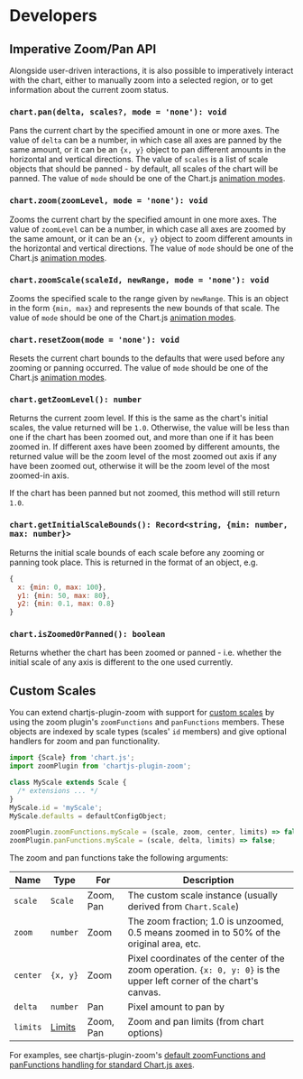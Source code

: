 # Developers

## Imperative Zoom/Pan API

Alongside user-driven interactions, it is also possible to imperatively interact with the chart, either to manually zoom into a selected region, or to get information about the current zoom status.

### `chart.pan(delta, scales?, mode = 'none'): void`

Pans the current chart by the specified amount in one or more axes.  The value of `delta` can be a number, in which case all axes are panned by the same amount, or it can be an `{x, y}` object to pan different amounts in the horizontal and vertical directions.  The value of `scales` is a list of scale objects that should be panned - by default, all scales of the chart will be panned.  The value of `mode` should be one of the Chart.js [animation modes](https://www.chartjs.org/docs/latest/configuration/animations.html#default-transitions).

### `chart.zoom(zoomLevel, mode = 'none'): void`

Zooms the current chart by the specified amount in one more axes.  The value of `zoomLevel` can be a number, in which case all axes are zoomed by the same amount, or it can be an `{x, y}` object to zoom different amounts in the horizontal and vertical directions.  The value of `mode` should be one of the Chart.js [animation modes](https://www.chartjs.org/docs/latest/configuration/animations.html#default-transitions).

### `chart.zoomScale(scaleId, newRange, mode = 'none'): void`

Zooms the specified scale to the range given by `newRange`.  This is an object in the form `{min, max}` and represents the new bounds of that scale.  The value of `mode` should be one of the Chart.js [animation modes](https://www.chartjs.org/docs/latest/configuration/animations.html#default-transitions).

### `chart.resetZoom(mode = 'none'): void`

Resets the current chart bounds to the defaults that were used before any zooming or panning occurred.  The value of `mode` should be one of the Chart.js [animation modes](https://www.chartjs.org/docs/latest/configuration/animations.html#default-transitions).

### `chart.getZoomLevel(): number`

Returns the current zoom level.  If this is the same as the chart's initial scales, the value returned will be `1.0`.  Otherwise, the value will be less than one if the chart has been zoomed out, and more than one if it has been zoomed in.  If different axes have been zoomed by different amounts, the returned value will be the zoom level of the most zoomed out axis if any have been zoomed out, otherwise it will be the zoom level of the most zoomed-in axis.

If the chart has been panned but not zoomed, this method will still return `1.0`.

### `chart.getInitialScaleBounds(): Record<string, {min: number, max: number}>`

Returns the initial scale bounds of each scale before any zooming or panning took place.  This is returned in the format of an object, e.g.

```js
{
  x: {min: 0, max: 100},
  y1: {min: 50, max: 80},
  y2: {min: 0.1, max: 0.8}
}
```

### `chart.isZoomedOrPanned(): boolean`

Returns whether the chart has been zoomed or panned - i.e. whether the initial scale of any axis is different to the one used currently.

## Custom Scales

You can extend chartjs-plugin-zoom with support for [custom scales](https://www.chartjs.org/docs/latest/developers/axes.html) by using the zoom plugin's `zoomFunctions` and `panFunctions` members. These objects are indexed by scale types (scales' `id` members) and give optional handlers for zoom and pan functionality.

```js
import {Scale} from 'chart.js';
import zoomPlugin from 'chartjs-plugin-zoom';

class MyScale extends Scale {
  /* extensions ... */
}
MyScale.id = 'myScale';
MyScale.defaults = defaultConfigObject;

zoomPlugin.zoomFunctions.myScale = (scale, zoom, center, limits) => false;
zoomPlugin.panFunctions.myScale = (scale, delta, limits) => false;
```

The zoom and pan functions take the following arguments:

| Name | Type | For | Description
| ---- | ---- | --- | ----------
| `scale` | `Scale` | Zoom, Pan | The custom scale instance (usually derived from `Chart.Scale`)
| `zoom` | `number` | Zoom | The zoom fraction; 1.0 is unzoomed, 0.5 means zoomed in to 50% of the original area, etc.
| `center` | `{x, y}` | Zoom | Pixel coordinates of the center of the zoom operation. `{x: 0, y: 0}` is the upper left corner of the chart's canvas.
| `delta` | `number` | Pan | Pixel amount to pan by
| `limits` | [Limits](./options#limits) | Zoom, Pan | Zoom and pan limits (from chart options)

For examples, see chartjs-plugin-zoom's [default zoomFunctions and panFunctions handling for standard Chart.js axes](https://github.com/chartjs/chartjs-plugin-zoom/blob/v1.0.1/src/scale.types.js#L128).
